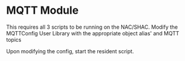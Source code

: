 # MQTT Module

This requires all 3 scripts to be running on the NAC/SHAC. Modify the MQTTConfig User Library with the appropriate object alias' and MQTT topics

Upon modifying the config, start the resident script.
